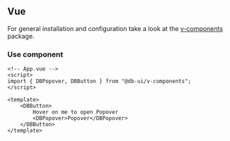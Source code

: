 ## Vue

For general installation and configuration take a look at the [v-components](https://www.npmjs.com/package/@db-ui/v-components) package.

### Use component

```vue App.vue
<!-- App.vue -->
<script>
import { DBPopover, DBButton } from "@db-ui/v-components";
</script>

<template>
	<DBButton>
		Hover on me to open Popover
		<DBPopover>Popover</DBPopover>
	</DBButton>
</template>
```
